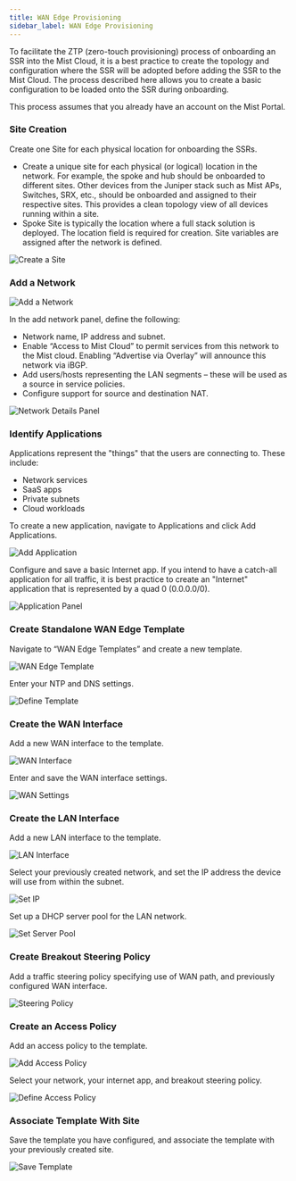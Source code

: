 ```yaml
---
title: WAN Edge Provisioning
sidebar_label: WAN Edge Provisioning
---
```


To facilitate the ZTP (zero-touch provisioning) process of onboarding an SSR into the Mist Cloud, it is a best practice to create the topology and configuration where the SSR will be adopted before adding the SSR to the Mist Cloud. The process described here allows you to create a basic configuration to be loaded onto the SSR during onboarding. 

This process assumes that you already have an account on the Mist Portal.

### Site Creation

Create one Site for each physical location for onboarding the SSRs.

- Create a unique site for each physical (or logical) location in the network. For example, the spoke and hub should be onboarded to different sites. Other devices from the Juniper stack such as Mist APs, Switches, SRX, etc., should be onboarded and assigned to their respective sites. This provides a clean topology view of all devices running within a site.
- Spoke Site is typically the location where a full stack solution is deployed. The location field is required for creation. Site variables are assigned after the network is defined.

![Create a Site](/img/wanas_create_site.gif)

### Add a Network

![Add a Network](/img/wanas_create-network.gif) 

In the add network panel, define the following:

- Network name, IP address and subnet.
- Enable “Access to Mist Cloud” to permit services from this network to the Mist cloud. Enabling “Advertise via Overlay” will announce this network via iBGP.
- Add users/hosts representing the LAN segments – these will be used as a source in service policies.
- Configure support for source and destination NAT.

![Network Details Panel](/img/wanas_create-network_detail.png)

### Identify Applications

Applications represent the "things" that the users are connecting to. These include:
- Network services
- SaaS apps
- Private subnets
- Cloud workloads

To create a new application, navigate to Applications and click Add Applications. 

![Add Application](/img/wanas_add-app.gif)

Configure and save a basic Internet app. If you intend to have a catch-all application for all traffic, it is best practice to create an "Internet" application that is represented by a quad 0 (0.0.0.0/0).

![Application Panel](/img/wanas_add-app_static.png)

### Create Standalone WAN Edge Template

Navigate to “WAN Edge Templates” and create a new template.

![WAN Edge Template](/img/wanas_standalone_template.gif)

Enter your NTP and DNS settings.

![Define Template](/img/wanas_template_static.png)

### Create the WAN Interface

Add a new WAN interface to the template.

![WAN Interface](/img/wanas_add_wan.gif)

Enter and save the WAN interface settings.

![WAN Settings](/img/wanas_add_wan.png)

### Create the LAN Interface

Add a new LAN interface to the template.

![LAN Interface](/img/wanas_add_lan.gif)

Select your previously created network, and set the IP address the device will use from within the subnet.

![Set IP](/img/wanas_add_lan.png)

Set up a DHCP server pool for the LAN network.

![Set Server Pool](/img/wanas_add_lan_dhcp.png)

### Create Breakout Steering Policy

Add a traffic steering policy specifying use of WAN path, and previously configured WAN interface.

![Steering Policy](/img/wanas_add_steering.gif)

### Create an Access Policy

Add an access policy to the template.

![Add Access Policy](/img/wanas_add_access_policy.gif)

Select your network, your internet app, and breakout steering policy.

![Define Access Policy](/img/wanas_add_access_policy2.gif)

### Associate Template With Site

Save the template you have configured, and associate the template with your previously created site.

![Save Template](/img/wanas_save_assign_template.gif)




